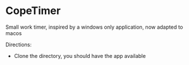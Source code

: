 # CopeTimer
Small work timer, inspired by a windows only application, now adapted to macos

Directions: 
- Clone the directory, you should have the app available 


